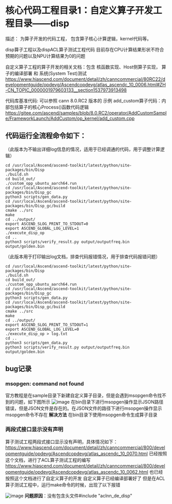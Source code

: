 # 核心代码工程目录1：自定义算子开发工程目录——disp

描述： 为算子开发的代码工程， 包含算子核心计算逻辑，kernel代码等。

disp算子工程以及dispACL算子测试工程代码
目前存在CPU计算结果形状不符合预期的问题以及NPU计算结果为0的问题

自定义算子工程的算子开发的相关文档：包含 核函数实现、Host侧算子实现， 算子的编译部署 和 系统(System Test)测试  https://www.hiascend.com/document/detail/zh/canncommercial/80RC22/developmentguide/opdevg/Ascendcopdevg/atlas_ascendc_10_0006.html#ZH-CN_TOPIC_0000001979603133__section1537973913498 

代码库基准代码: 可以参照 cann 8.0.RC2 版本的 示例 add_custom算子代码：内部包括算子的核心Process()函数代码逻辑  https://gitee.com/ascend/samples/blob/8.0.RC2/operator/AddCustomSample/FrameworkLaunch/AddCustom/op_kernel/add_custom.cpp


## 代码运行全流程命令如下：
（此版本为不输出详细log信息的情况，适用于已经调通的代码，用于调整计算逻辑）
```
cd /usr/local/Ascend/ascend-toolkit/latest/python/site-packages/bin/Disp
./build.sh
cd build_out/
./custom_opp_ubuntu_aarch64.run
cd /usr/local/Ascend/ascend-toolkit/latest/python/site-packages/bin/Disp_gc
python3 scripts/gen_data.py
cd /usr/local/Ascend/ascend-toolkit/latest/python/site-packages/bin/Disp_gc/build
cmake ../src
make
cd ../output/
export ASCEND_SLOG_PRINT_TO_STDOUT=0
export ASCEND_GLOBAL_LOG_LEVEL=1
./execute_disp_op
cd ..
python3 scripts/verify_result.py output/outputfreq.bin output/golden.bin
```

（此版本用于打印输出log文档，排查代码报错情况，用于排查代码报错问题）
```
cd /usr/local/Ascend/ascend-toolkit/latest/python/site-packages/bin/Disp
./build.sh
cd build_out/
./custom_opp_ubuntu_aarch64.run
cd /usr/local/Ascend/ascend-toolkit/latest/python/site-packages/bin/Disp_gc
python3 scripts/gen_data.py
cd /usr/local/Ascend/ascend-toolkit/latest/python/site-packages/bin/Disp_gc/build
cmake ../src
make
cd ../output/
export ASCEND_SLOG_PRINT_TO_STDOUT=1
export ASCEND_GLOBAL_LOG_LEVEL=0
./execute_disp_op > log.txt
cd ..
python3 scripts/gen_data.py
python3 scripts/verify_result.py output/outputfreq.bin output/golden.bin
```

## bug记录
### msopgen: command not found
官方教程是在sample目录下新建自定义算子目录，但是会遇到msopgen命令找不到的问题，如下图所示
![image](https://github.com/user-attachments/assets/3f271c3b-e68d-405a-9efa-e6405b414002)
在bin目录下进行msopgen操作显示JSON路径错误，但是JSON文件是存在的。在JSON文件的路径下进行msopgen操作显示msopgen命令不存在
**解决方法**
在bin目录下使用msopgen命令生成算子目录

### 两段式接口显示没有声明
算子测试工程两段式接口显示没有声明，具体情况如下：
https://www.hiascend.com/document/detail/zh/canncommercial/800/developmentguide/opdevg/Ascendcopdevg/atlas_ascendc_10_0070.html
已经按照这个文档，进行了ACL算子测试工程的编写
https://www.hiascend.com/document/detail/zh/canncommercial/800/developmentguide/opdevg/Ascendcopdevg/atlas_ascendc_10_0062.html
也已经按照这个文档进行了自定义算子的开发
自定义算子已经编译部署好了
但是在ACL算子测试工程中，运行make命令的时候，出现了以下报错

![image](https://github.com/user-attachments/assets/dbfe8bee-edc4-49a9-a4d6-32d3dc154a6a)
**问题原因**：没有包含头文件#include "aclnn_de_disp"
